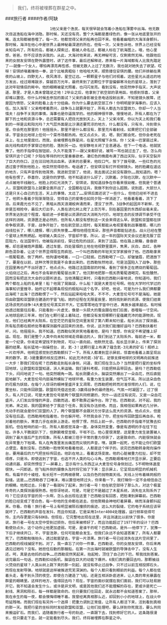 > 我们，终将被埋葬在群星之中。

###旅行者
####作者/阿缺

						1他父亲是个渔民，每天很早就会驾着小渔船在薄雾中出海。他无数次目送渔船在海中消隐。那时候，天还没有亮，整个大海都是墨绿色的，像一张从地底里张开的嘴，连太阳都被吞噬了。每一次，他都觉得父亲的船再也回不来。他看着幽暗的大海浑身颤抖，那时候，海洋在他心中是世界上最神秘最深邃的所在。但有一次，父亲告诉他，世界上已经没有未知岛屿了。所有的岛，都被人探索过，都被人命名过，都被人标在了航海图上。哦，他心里想，爸爸，你不应该告诉我的。从此，大海对他来说，再无神秘可言，仅剩索然无味。他跟他后来的女朋友安琪在野外露营时，讲了这件事，最后还解释说，原来每一片海域都有人比我先踏足了——就像一个女人，哪怕再漂亮再性感，但被无数人上过了无数次，我也就对她失去了欲望。哎呀！安琪娇嗔着捶他一拳，这个比喻真粗俗！他哈哈大笑，顺势搂住安琪的腰。他们并排躺在黑夜的山坡上，四野无人，夜风清凉，星空辽远。一颗颗星子与他们对视着。这些星光从遥远的地方发出，经过艰难跋涉，穿越百万光年，最终来到了这颗位于宇宙偏僻寒冷处的星球上，落到了这对年轻情侣的眸中。他的眼睛被星光照着，也闪闪发亮。看到没有，他突然伸手指天，大声说道，那里，才是人类未曾踏足之地！2毕业之后，他拿到了航空部的录用函，他感到惊喜，父亲却难以置信。你什么时候去参加的面试？父亲的身影被全息电话投射出来，不知是镜头故障，还是因为愤怒，父亲的脸看上去十分扭曲。你为什么要去航空部工作！你明明是学海事的，应该入伍，加入海军！父亲咆哮着质问，战争马上就要开始了，所有人都去为亚盟效力，你却一个人当懦夫！战争不关我的事情，海事也是你逼我学的。他的眼神很平静，慢慢地说，所有人都在为了脚下的土地和资源斗争，总还需要有人把目光放到天上。天上？父亲冷笑，你以为天上和我们看到的一样是云和阳光吗？大气层外面是比沙漠还要荒凉的地方，什么都没有，只有冷，冷到骨头里。你会死在那里的！他摇摇头，那里不是什么都没有，那里充斥着射线，如果把它们全部破译，宇宙会比地球上任何一个菜市场都热闹。他又点点头，说，嗯，我们都会死。但你会老死在床上，在土地里腐烂。而我，会被埋葬在群星间，在星光照耀下永恒。你！父亲一巴掌扇过来，由光线构成的手掌穿过他的脸，落到另一边。他安静地关闭了全息通话。但下一个电话，他就犹豫了。他的手指停在按钮前，久久不能落下——跟父亲都好说，被骂一骂也就过去了，但，怎么向安琪开这个口呢？夕阳在等待的时光里垂垂欲老。凄红色的晚霞布满了西边天际，似乎天空裂开了巨大的伤口，正在汩汩地流出血来。该来的总要来，他叹口气，按下了拨号键。一些红色的光透过窗子照到他脸上，他突然觉得悲伤。电话通了。但安琪没有打开视频镜头。她的脸藏在遥远的地方，只有声音传到他耳旁。我进航空部了，他说，我去面试之前没有跟你……我知道的。嗯？他有些愣了。恭喜你，这是你的梦想。他不知道说什么好了，沉默着。夕阳也沉默，在沉默中一点点被地平线融化。他脸上的红光消失了。安琪说，我知道战争在你看来很幼稚，但我是个普通人，亚盟和欧盟马上就要全面开战了，全国都在征兵，我做不到你这么超脱。说到底，大部分人还是只关心自己的生活，天上的事情，太远了……安琪后面还说了一些什么，但他已经听不进去了。他转头看着夕阳渐渐隐没，觉得自己的爱情也如同夕阳一样消逝了，他看着看着，流下了泪。后来霞光也不见了，黑暗从西天浪潮般奔涌而来，湮没了世界。3战争的起因并不新鲜，无非是互相抢夺，最后大打出手。人类在进化树上爬了上百万年，刻在基因里的东西却丝毫未变。世界发达到这个程度，每前进一步都是以资源的巨大消耗为代价。地球生态的反馈调节承受不住这样的消耗，资源匮乏是必然的，但所有人都没有想到这一天会来得这么早。欧盟和亚盟都在拼命争取资源，于是，战争开始了。他在航空部上班时，每天都能从电视里看到战事播报，哪儿的战线拉长了，哪儿捷报，哪儿损失惨重……哪怕他捂住耳朵，那些声音都能钻进去。战火已经在整个星球上熊熊燃起。地球被人类瓜分，宇宙却不曾。所以，这一年的国际天文会议还是克服了层层阻力，在法国举行。他被指派前往，穿过危险的战区，来到了法国。他在路上颠簸，昏昏欲睡，却总是被炮声震醒。透过车窗，四处冒烟的土地在他视野里展开，焦黑，灰白，血红，各种颜色混杂着，让这个世界显得陌生而疯狂。一个叫巴西勒的年轻天文学家接待了他。巴西勒拿来一瓶葡萄酒，倒了两杯。他拘谨地喝着，一口一口轻抿。巴西勒喝了一口，却皱皱眉，把酒放下了。要是在以前，这种次等货我是不会拿出来的。巴西勒怅然地说，可是法国陷入了战争，那些庄园里再也产不出好酒了。他点点头。他路过法国南部的时候，看到了很多正在燃烧的葡萄园。火焰烧过之后，再也不会有新的葡萄冒出来了。他沉默地把那一瓶劣质葡萄酒喝完，有些醺然，因而没有把这次大会的议题听进去。当他清醒过来时，只看到巴西勒兴奋地说，你知道吗，我们两个都在上船的名单里！船？他晃了晃脑袋，什么船？就是大麦哲伦号啊。他在大学时代学过的海事知识里搜寻，始终记不起哪条现役的舰船叫这个名字。好吧，他说，可是为什么我们俩都要出海呢？出海？巴西勒愣了一下，然后站起来哈哈大笑，不不不，大麦哲伦号可不是海船，她是将由欧盟和亚盟联合建造的宇宙飞船。她的征程在无限星辰里，她将找到新的资源，使我们结束这场该死的战争!4大麦哲伦号其实并不大。它孤零零地在宇宙中行进，离故乡越来越远。有时候他透过舷窗往后看，只能看到一片虚无，像是一头硕大的蚕虫跟在他们后面，吞噬每一寸空间。从地球启航三年来，他们在七颗行星上着陆过，但都没有发现哪颗行星蕴藏充沛的能源物资。现在，他们已经离开太阳系，在空茫茫的星际空间里发现了第八颗未知行星。船长派出了探测器，所有船员都在舰桥处等着探测器传送回来的消息。你说，这次我们能撞好运吗？巴西勒扶着栏杆，问。他摇摇头，我不知道。巴西勒似笑非笑地看着他，是吗？我想，你肯定不希望撞上好运。现在，我们是整个人类中向未知领域走得最远的人，我们到达了太阳系外，每前进一米，都是一个纪录。你肯定希望找不到物资，可以一直向前。他默然无语。船长显示屏上，传来了探测器的结果。船长猛地一拍操控台，说，氦-3！这颗行星上布满了蕴含氦-3元素的矿石！舰桥上一片欢呼声。他明显感觉到巴西勒颤抖了一下。所有人都凑到显示屏前，惊喜地看着上面呈现出来的数字。氦-3是重要的核反应原料，如此充沛的氦-3矿石，足够支撑地球的文明再向前推进一大步！那我们现在呢？巴西勒走到船长身侧，问道，我们现在怎么办？当然是把行星的坐标传回地球，让欧盟和亚盟知道，派人来运输。我们是科考舰，只能把样品带回去。是吗？巴西勒低下头，闷闷地说了一句。他突然眼角一跳。船长刚要点头，脑袋突然爆出了一朵血花，然后直挺挺地躺下。大麦哲伦号内部虽然模拟了地球环境，有重力发生装置，但气压不高，所以这朵血色的花极为妖娆，在每个人惊讶的眼神里盛开复又凋零。巴西勒把枪转而对准惊愕的人们，说，位置坐标，只能传回欧盟。欧盟将凭借这些氦-3赢得战争的最终胜利。气氛一时凝固了。过了很久，有人开口说，可是大麦哲伦号是两个联盟共同修建的，凭什——话还没有说完，又是一朵血花盛开。人们发出惊惶的声音，四散而逃，都不敢靠近操作台。除了他。巴西勒说，对不起，我的兄弟。来之前，我的国家给予了我这个任务，我没有办法拒绝。而且，我相信如果再迟几分钟，先动手的就会是你们亚盟的人了。两个联盟都不会跟对方分享这么庞大的资源。他点点头，但是没有往后退。巴西勒用枪指着他，你也躲开吧，不然我会杀了你，把坐标传回欧盟后再自杀。枪对着他的额头，寒意几乎在皮肤上游走。他愣了愣，然后上前一步。巴西勒的手指毫不犹豫去扣扳机。但在枪响的前一刻，所有人都感觉浑身一震，身体突然变重，像是有透明的手在往下拉扯。许多人干脆就趴下了，但肺腑难受至极，干呕不已。他心里很清楚，这是重力发生装置被人调到了最大值后产生的现象。所有人都被三倍于平常的重力俘获了，这是致命的，内脏很快就会在异常重力下枯竭。有人在角落里发出痛苦而尖锐的声音，嘿，就算一起死，也不能让你们欧盟占便宜。看到没有，巴西勒一脸惨笑地看着他说，人都是这个样子的。说完巴西勒转身爬向操作台，要用最后的力气把坐标传回去。他趴在地上，看着这场变故。他的心脏被重力拉扯，却不觉得疼，只是冷。即使逃到了宇宙，也逃不开人类的勾心斗角。巴西勒艰难地打开显示屏，正要启动通讯器，却突然愣住了——屏幕上，显示有什么东西正从大麦哲伦号身侧划过。5不明物体速度很快，一闪即逝。但飞船外侧的摄像头及时将它拍了下来：显示屏上，它呈现出明显的机械机构，有扁平的十棱柱，有长短不一的两根悬臂，以及白色的抛物面天线。天线上分布着蛛网般的裂缝。这是……巴西勒吞了口唾沫，难以置信地转过头，你来看一下，我打赌你一定不会相信自己的眼睛。他爬过去，只看了一看就叫了起来，旅行者一号！他在航空部待了那么久，对这个极富传奇的人类探测器很熟悉。他惊讶地说，可是，可是它不是越过了木星系统，消失在太阳系外了吗？它应该在宇宙的另一头啊，怎么会出现在这里？巴西勒没有回答，把脸凑到屏幕前。巴西勒的脸已经变成了苍白色，每一秒他的生命都在逝去，但他聚精会神地盯着屏幕，继而浑身颤抖起来。你看，你看！旅行者一号上有明显被陨石撞损的痕迹，这么大的裂缝，它的电子系统应该早就坏了。巴西勒的声音在发抖，而且你知道，它是采用Inter4004处理器，运行频率低得可怜，主内存更是只有68KB。但现在，它完整地出现在这里，并且测速比以前快了很多。你是说，旅行者一号在太空中受到过损伤，但后来被修好了，而且功能超过了1977年的设计？巴西勒使劲点头，这个动作让他更加虚弱。可是，是谁干的呢？巴西勒说。是外——他停下了，犹豫一下后才继续开口，不，宇宙浩渺，任何可能都会发生。但我们永远不会知道答案了，所有人都要死了。巴西勒勉强抬头，透过舷窗望去，宇宙一片漆黑。旅行者一号已经消失在这片空间里了，巴西勒的视线捕捉不到。对了，我一直忘了问你一件事，巴西勒说，你的女朋友安琪，你后来再遇见过她吗？没有。她担任后勤的那艘船，在第一次出海时就被欧盟的导弹击中了。没有人生还。呵，真是去他妈的战争……巴西勒突然笑起来，抬起枪，顶住了自己的下巴。帮我找到答案。说完最后一句话，巴西勒扣动扳机，脑袋在巨大的动能下爆开。6我们真的要回去吗，那颗被战火焚烧的星球？人类从树上跳下来的那一刻起，就没有停止过战争，只不过以前互相投掷石头，而现在发射导弹。地球就是这样被推进荒芜深渊的。每个人都只看到眼前的利益。每个人都在低着头走，看不到头顶的夜空。即使合力建造了飞船，还是互相派卧底进来，让人类的卑劣暴露在群星的眼睛里。这样的地方，值得回去吗？现在，宇宙的面纱就摆在我们面前，我们可以轻易掀开它。我不知道会发生什么，或许是异文明，或是其他我们还不能理解的存在，更或许是死亡——射线、黑洞和陨石，每一样都是致命的。但只要我们往回走，就永远都不会知道答案了。那样，我在余生的每一夜，都会懊悔得睡不着。我曾经离真相那么近，却回到小小的地球上，在战火中苟延残喘。而我们现在有另外一个选择：把重力调到正常值，让所有人都活下来，活到看到真相的那一天。我把行星的坐标同时发给欧盟和亚盟，让他们处理吧，要么拼到你死我活，要么共同来搬运矿石。而我们，追随着旅行者一号的轨迹，一直跟下去，找到修好它的人。这条路很漫长，但只要走下去，就一定能看到尽头。我们，终将被埋葬在群星之中。			  		